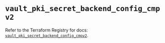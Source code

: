 # `vault_pki_secret_backend_config_cmpv2`

Refer to the Terraform Registry for docs: [`vault_pki_secret_backend_config_cmpv2`](https://registry.terraform.io/providers/hashicorp/vault/4.6.0/docs/resources/pki_secret_backend_config_cmpv2).
